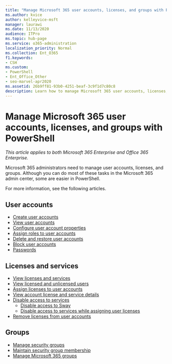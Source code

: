 ```yaml
---
title: "Manage Microsoft 365 user accounts, licenses, and groups with PowerShell"
ms.author: kvice
author: kelleyvice-msft
manager: laurawi
ms.date: 11/13/2020
audience: ITPro
ms.topic: hub-page
ms.service: o365-administration
localization_priority: Normal
ms.collection: Ent_O365
f1.keywords:
- CSH
ms.custom: 
- PowerShell
- Ent_Office_Other
- seo-marvel-apr2020
ms.assetid: 26b9ff81-93b0-4251-beaf-3c9f1d7c80c8
description: Learn how to manage Microsoft 365 user accounts, licenses, and groups with PowerShell.
---
```


# Manage Microsoft 365 user accounts, licenses, and groups with PowerShell

*This article applies to both Microsoft 365 Enterprise and Office 365 Enterprise.*

Microsoft 365 administrators need to manage user accounts, licenses, and groups. Although you can do most of these tasks in the Microsoft 365 admin center, some are easier in PowerShell.

For more information, see the following articles.

## User accounts

- [Create user accounts](create-user-accounts-with-microsoft-365-powershell.md)
- [View user accounts](view-user-accounts-with-microsoft-365-powershell.md)
- [Configure user account properties](configure-user-account-properties-with-microsoft-365-powershell.md)
- [Assign roles to user accounts](assign-roles-to-user-accounts-with-microsoft-365-powershell.md)
- [Delete and restore user accounts](delete-and-restore-user-accounts-with-microsoft-365-powershell.md)
- [Block user accounts](block-user-accounts-with-microsoft-365-powershell.md)
- [Passwords](manage-passwords-with-microsoft-365-powershell.md)

## Licenses and services
- [View licenses and services](view-licenses-and-services-with-microsoft-365-powershell.md)
- [View licensed and unlicensed users](view-licensed-and-unlicensed-users-with-microsoft-365-powershell.md)
- [Assign licenses to user accounts](assign-licenses-to-user-accounts-with-microsoft-365-powershell.md)
- [View account license and service details](view-account-license-and-service-details-with-microsoft-365-powershell.md)
- [Disable access to services](disable-access-to-services-with-microsoft-365-powershell.md)
  - [Disable access to Sway](disable-access-to-sway-with-microsoft-365-powershell.md)
  - [Disable access to services while assigning user licenses](disable-access-to-services-while-assigning-user-licenses.md)
- [Remove licenses from user accounts](remove-licenses-from-user-accounts-with-microsoft-365-powershell.md)

## Groups
- [Manage security groups](manage-security-groups-with-microsoft-365-powershell.md)
- [Maintain security group membership](maintain-group-membership-with-microsoft-365-powershell.md)
- [Manage Microsoft 365 groups](manage-microsoft-365-groups-with-powershell.md)
